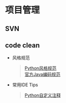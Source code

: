 # 项目管理
## SVN
## code clean
* 风格规范
    > [Python风格规范](https://zh-google-styleguide.readthedocs.io/en/latest/google-python-styleguide/python_style_rules/#indentation)<br>
    > [官方Java编码规范](https://github.com/mylu314/blog/edit/main/timeline/2021/April/8.md)
    > 
* 常用IDE Tips
    > [Python自定义注释](https://blog.csdn.net/baidu_33256174/article/details/101315430)<br>
    > 


